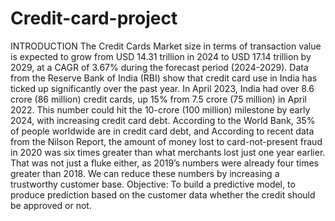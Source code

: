 # Credit-card-project

INTRODUCTION
The Credit Cards Market size in terms of transaction value is expected to grow from USD 14.31 trillion in 2024 to USD 17.14 trillion by 2029, at a CAGR of 3.67% during the forecast period (2024-2029). Data from the Reserve Bank of India (RBI) show that credit card use in India has ticked up significantly over the past year. In April 2023, India had over 8.6 crore (86 million) credit cards, up 15% from 7.5 crore (75 million) in April 2022. This number could hit the 10-crore (100 million) milestone by early 2024, with increasing credit card debt. According to the World Bank, 35% of people worldwide are in credit card debt, and According to recent data from the Nilson Report, the amount of money lost to card-not-present fraud in 2020 was six times greater than what merchants lost just one year earlier. That was not just a fluke either, as 2019’s numbers were already four times greater than 2018. We can reduce these numbers by increasing a trustworthy customer base. 
Objective: 
To build a predictive model, to produce prediction based on the customer data whether the credit should be approved or not.
